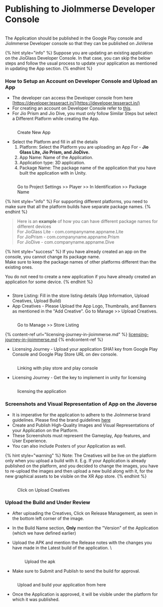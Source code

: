 # Publishing to JioImmerse Developer Console

\
The Application should be published in the Google Play console and JioImmerse Developer console so that they can be published on JioVerse

{% hint style="info" %}
Suppose you are updating an existing application on the JioGlass Developer Console. In that case, you can skip the below steps and follow the usual process to update your application as mentioned in updating the App section.&#x20;
{% endhint %}

### How to Setup an Account on Developer Console and Upload an App

* The developer can access the Developer console from here [https://developer.tesseract.in/](https://developer.tesseract.in/)
* For creating an account on Developer Console refer to [this](https://tesseractpvt-my.sharepoint.com/:b:/g/personal/developer_tesseract_in/EUK6YjFqtQBFict7fhQQFkIBMTog1T5J-Ze1C3czU6e9zA?e=3UZpZc).
* For Jio Prism and Jio Dive, you must only follow Similar Steps but select a Different Platform while creating the App.

<figure><img src="../.gitbook/assets/brave_PmmvTqbsdW.png" alt=""><figcaption><p>Create New App</p></figcaption></figure>

* Select the Platform and fill in all the details
  1. Platform: Select the Platform you are uploading an App For - **Jio Glass Lite, Jio Prism, and JioDive.**
  2. App Name: Name of the Application.&#x20;
  3. Application type: 3D application.
  4. Package Name: The package name of the application that you have built the application with in Unity.

<figure><img src="../.gitbook/assets/MicrosoftTeams-image (5).png" alt=""><figcaption><p>Go to Project Settings >> Player >> In Identification >> Package Name</p></figcaption></figure>

{% hint style="info" %}
For supporting different platforms, you need to make sure that all the platform builds have separate package names.
{% endhint %}

> Here is an **example** of how you can have different package names for different devices\
> For JioGlass Lite - com.companyname.appname.Lite \
> For JioPrism - com.companyname.appname.Prism\
> For JioDive - com.companyname.appname.Dive

{% hint style="success" %}
If you have already created an app on the console, you cannot change its package name. \
Make sure to keep the package names of other platforms different than the existing ones.

You do not need to create a new application if you have already created an application for some device.
{% endhint %}

<figure><img src="../.gitbook/assets/2023-01-16-20-59-57.png" alt=""><figcaption></figcaption></figure>

* Store Listing: Fill in the store listing details (App Information, Upload Creatives, Upload Build)
* App Creatives  - Please Upload the App Logo, Thumbnails, and Banners as mentioned in the "Add Creative". Go to Manage >> Upload Creatives. \
  &#x20;

<figure><img src="../.gitbook/assets/brave_xMP00e5fKz.png" alt=""><figcaption><p>Go to Manage >> Store Listing</p></figcaption></figure>

{% content-ref url="licensing-journey-in-jioimmerse.md" %}
[licensing-journey-in-jioimmerse.md](licensing-journey-in-jioimmerse.md)
{% endcontent-ref %}

* Licensing Journey - Upload your application SHA1 key from Google Play Console and Google Play Store URL on dev console.

<figure><img src="../.gitbook/assets/brave_4YbFDyGjNy.png" alt=""><figcaption><p>Linking with play store and play console</p></figcaption></figure>

* Licensing Journey - Get the key to implement in unity for licensing

<figure><img src="../.gitbook/assets/image (45).png" alt=""><figcaption><p>licensing the application</p></figcaption></figure>

### Screenshots and Visual Representation of App on the Jioverse

* It is imperative for the application to adhere to the JioImmerse brand guidelines. Please find the brand guidelines [here](../building-and-testing/branding-guidelines.md)
* Create and Publish High-Quality Images and Visual Representations of your Application on the Platform.
* These Screenshots must represent the Gameplay, App features, and User Experience.&#x20;
* You can also include Posters of your Application as well.&#x20;

{% hint style="warning" %}
Note: The Creatives will be live on the platform only when you upload a build with it. E.g. If your Application is already published on the platform, and you decided to change the images, you have to re-upload the images and then upload a new build along with it, for the new graphical assets to be visible on the XR App store.
{% endhint %}

<figure><img src="../.gitbook/assets/brave_MwRfLdsGj1.png" alt=""><figcaption><p>Click on Upload Creatives</p></figcaption></figure>

### Upload the Build and Under Review&#x20;

* After uploading the Creatives, Click on Release Management, as seen in the bottom left corner of the image.
* In the Build Name section, **Only** mention the "Version" of the Application (which we have defined earlier)
*   Upload the APK and mention the Release notes with the changes you have made in the Latest build of the application.  \


    <div align="left"><figure><img src="../.gitbook/assets/brave_sFytY2Gr3b.png" alt=""><figcaption><p>Upload the apk</p></figcaption></figure></div>
* Make sure to Submit and Publish to send the build for approval.

<figure><img src="../.gitbook/assets/brave_P4WymQAEqJ.png" alt=""><figcaption><p>Upload and build your application from here</p></figcaption></figure>

* Once the Application is approved, it will be visible under the platform for which it was published.
